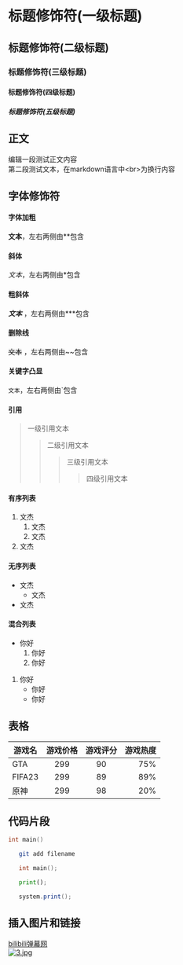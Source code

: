 # 标题修饰符(一级标题)
## 标题修饰符(二级标题)
### 标题修饰符(三级标题)
#### 标题修饰符(四级标题)
##### 标题修饰符(五级标题)
## 正文
编辑一段测试正文内容<br>
第二段测试文本，在markdown语言中\<br\>为换行内容
## 字体修饰符
#### 字体加粗
**文本**，左右两侧由\*\*包含<br>
#### 斜体
*文本*，左右两侧由\*包含<br>
#### 粗斜体
***文本*** ，左右两侧由\*\*\*包含<br>
#### 删除线
~~文本~~ ，左右两侧由\~\~包含<br>
#### 关键字凸显
`文本`，左右两侧由\`包含<br>
#### 引用
> 一级引用文本
>> 二级引用文本
>>> 三级引用文本
>>>> 四级引用文本
#### 有序列表
1. 文杰
   1. 文杰
   2. 文杰
2. 文杰
#### 无序列表
* 文杰
   * 文杰
* 文杰
#### 混合列表
* 你好
   1. 你好
   2. 你好
1. 你好
   * 你好
   * 你好
## 表格
游戏名|游戏价格|游戏评分|游戏热度
--|:--:|:--:|--:|
GTA|299|90|75%
FIFA23|299|89|89%
原神|299|98|20%

## 代码片段
```c
int main()
```
```bash
   git add filename
```
```cpp
   int main();
```
```python
   print();
```
```java
   system.print();
```
## 插入图片和链接
[bilibili弹幕网](https://www.bilibili.com "点击进入哔站")<br>
[![3.jpg](https://i.postimg.cc/VNPR4T3C/3.jpg)](https://postimg.cc/G4zGmM3L)
